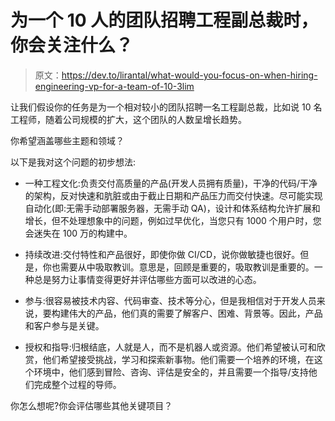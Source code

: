 # 为一个 10 人的团队招聘工程副总裁时，你会关注什么？

> 原文：<https://dev.to/lirantal/what-would-you-focus-on-when-hiring-engineering-vp-for-a-team-of-10-3lim>

让我们假设你的任务是为一个相对较小的团队招聘一名工程副总裁，比如说 10 名工程师，随着公司规模的扩大，这个团队的人数呈增长趋势。

你希望涵盖哪些主题和领域？

以下是我对这个问题的初步想法:

*   一种工程文化:负责交付高质量的产品(开发人员拥有质量)，干净的代码/干净的架构，反对快速和肮脏或由于截止日期和产品压力而交付快速。尽可能实现自动化(即:无需手动部署服务器，无需手动 QA)，设计和体系结构允许扩展和增长，但不处理想象中的问题，例如过早优化，当您只有 1000 个用户时，您会迷失在 100 万的构建中。

*   持续改进:交付特性和产品很好，即使你做 CI/CD，说你做敏捷也很好。但是，你也需要从中吸取教训。意思是，回顾是重要的，吸取教训是重要的。一种总是努力让事情变得更好并评估哪些方面可以改进的心态。

*   参与:很容易被技术内容、代码审查、技术等分心，但是我相信对于开发人员来说，要构建伟大的产品，他们真的需要了解客户、困难、背景等。因此，产品和客户参与是关键。

*   授权和指导:归根结底，人就是人，而不是机器人或资源。他们希望被认可和欣赏，他们希望接受挑战，学习和探索新事物。他们需要一个培养的环境，在这个环境中，他们感到冒险、咨询、评估是安全的，并且需要一个指导/支持他们完成整个过程的导师。

你怎么想呢?你会评估哪些其他关键项目？